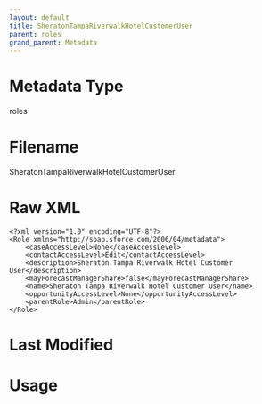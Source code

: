 ```yaml
---
layout: default
title: SheratonTampaRiverwalkHotelCustomerUser
parent: roles
grand_parent: Metadata
---
```

# Metadata Type
roles


# Filename 
SheratonTampaRiverwalkHotelCustomerUser


# Raw XML
```
<?xml version="1.0" encoding="UTF-8"?>
<Role xmlns="http://soap.sforce.com/2006/04/metadata">
    <caseAccessLevel>None</caseAccessLevel>
    <contactAccessLevel>Edit</contactAccessLevel>
    <description>Sheraton Tampa Riverwalk Hotel Customer User</description>
    <mayForecastManagerShare>false</mayForecastManagerShare>
    <name>Sheraton Tampa Riverwalk Hotel Customer User</name>
    <opportunityAccessLevel>None</opportunityAccessLevel>
    <parentRole>Admin</parentRole>
</Role>
```


# Last Modified


# Usage
